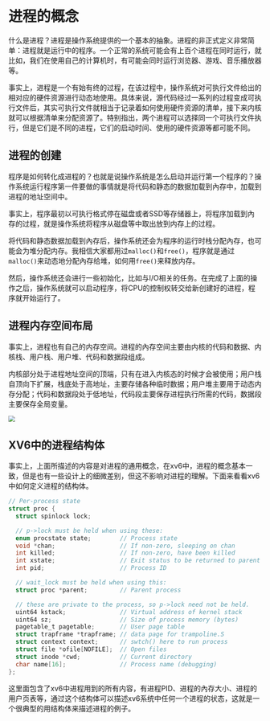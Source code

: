 # 进程的概念

什么是进程？进程是操作系统提供的一个基本的抽象。进程的非正式定义非常简单：进程就是运行中的程序。一个正常的系统可能会有上百个进程在同时运行，就比如，我们在使用自己的计算机时，有可能会同时运行浏览器、游戏、音乐播放器等。

事实上，进程是一个有始有终的过程，在该过程中，操作系统对可执行文件给出的相对应的硬件资源进行动态地使用。具体来说，源代码经过一系列的过程变成可执行文件后，其实可执行文件就相当于记录着如何使用硬件资源的清单，接下来内核就可以根据清单来分配资源了。特别指出，两个进程可以选择同一个可执行文件执行，但是它们是不同的进程，它们的启动时间、使用的硬件资源等都可能不同。

## 进程的创建

程序是如何转化成进程的？也就是说操作系统是怎么启动并运行第一个程序的？操作系统运行程序第一件要做的事情就是将代码和静态的数据加载到內存中，加载到进程的地址空间中。

事实上，程序最初以可执行格式停在磁盘或者SSD等存储器上，将程序加载到內存的过程，就是操作系统将程序从磁盘等中取出放到内存上的过程。

将代码和静态数据加载到內存后，操作系统还会为程序的运行时栈分配內存，也可能会为堆分配内存。我相信大家都用过`malloc()`和`free()`，程序就是通过`malloc()`来动态地分配內存给堆，如何用`free()`来释放内存。

然后，操作系统还会进行一些初始化，比如与I/O相关的任务。在完成了上面的操作之后，操作系统就可以启动程序，将CPU的控制权转交给新创建好的进程，程序就开始运行了。

## 进程内存空间布局

事实上，进程也有自己的内存空间。进程的內存空间主要由内核的代码和数据、内核栈、用户栈、用户堆、代码和数据段组成。

内核部分处于进程地址空间的顶端，只有在进入内核态的时候才会被使用；用户栈自顶向下扩展，栈底处于高地址，主要存储各种临时数据；用户堆主要用于动态内存分配；代码和数据段处于低地址，代码段主要保存进程执行所需的代码，数据段主要保存全局变量。

<img src="https://s2.loli.net/2022/07/19/HU6PtbhTfwBaslG.png" style="zoom:80%;" />

## XV6中的进程结构体

事实上，上面所描述的内容是对进程的通用概念，在xv6中，进程的概念基本一致，但是也有一些设计上的细微差别，但这不影响对进程的理解。下面来看看xv6中如何定义进程的结构体。

```c
// Per-process state
struct proc {
  struct spinlock lock;

  // p->lock must be held when using these:
  enum procstate state;        // Process state
  void *chan;                  // If non-zero, sleeping on chan
  int killed;                  // If non-zero, have been killed
  int xstate;                  // Exit status to be returned to parent's wait
  int pid;                     // Process ID

  // wait_lock must be held when using this:
  struct proc *parent;         // Parent process

  // these are private to the process, so p->lock need not be held.
  uint64 kstack;               // Virtual address of kernel stack
  uint64 sz;                   // Size of process memory (bytes)
  pagetable_t pagetable;       // User page table
  struct trapframe *trapframe; // data page for trampoline.S
  struct context context;      // swtch() here to run process
  struct file *ofile[NOFILE];  // Open files
  struct inode *cwd;           // Current directory
  char name[16];               // Process name (debugging)
};
```

这里面包含了xv6中进程用到的所有内容，有进程PID、进程的內存大小、进程的用户页表等，通过这个结构体可以描述xv6系统中任何一个进程的状态，这就是一个很典型的用结构体来描述进程的例子。